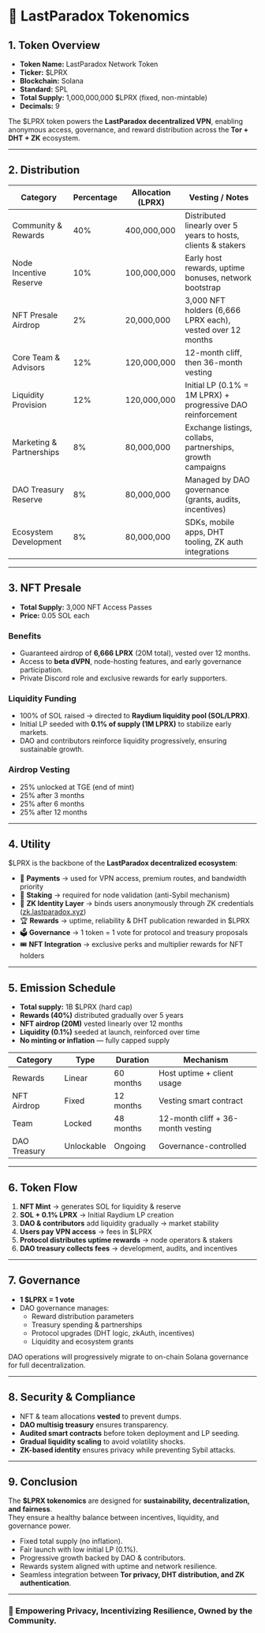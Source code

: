 # 💠 LastParadox Tokenomics

## 1. Token Overview
- **Token Name:** LastParadox Network Token  
- **Ticker:** $LPRX  
- **Blockchain:** Solana  
- **Standard:** SPL  
- **Total Supply:** 1,000,000,000 $LPRX (fixed, non-mintable)  
- **Decimals:** 9  

The $LPRX token powers the **LastParadox decentralized VPN**, enabling anonymous access, governance, and reward distribution across the **Tor + DHT + ZK** ecosystem.

---

## 2. Distribution

| Category                | Percentage | Allocation (LPRX) | Vesting / Notes |
|--------------------------|------------|-------------------|-----------------|
| Community & Rewards      | 40%        | 400,000,000       | Distributed linearly over 5 years to hosts, clients & stakers |
| Node Incentive Reserve   | 10%        | 100,000,000       | Early host rewards, uptime bonuses, network bootstrap |
| NFT Presale Airdrop      | 2%         | 20,000,000        | 3,000 NFT holders (6,666 LPRX each), vested over 12 months |
| Core Team & Advisors     | 12%        | 120,000,000       | 12-month cliff, then 36-month vesting |
| Liquidity Provision      | 12%        | 120,000,000       | Initial LP (0.1% = 1M LPRX) + progressive DAO reinforcement |
| Marketing & Partnerships | 8%         | 80,000,000        | Exchange listings, collabs, partnerships, growth campaigns |
| DAO Treasury Reserve     | 8%         | 80,000,000        | Managed by DAO governance (grants, audits, incentives) |
| Ecosystem Development    | 8%         | 80,000,000        | SDKs, mobile apps, DHT tooling, ZK auth integrations |

---

## 3. NFT Presale
- **Total Supply:** 3,000 NFT Access Passes  
- **Price:** 0.05 SOL each  

### Benefits
- Guaranteed airdrop of **6,666 LPRX** (20M total), vested over 12 months.  
- Access to **beta dVPN**, node-hosting features, and early governance participation.  
- Private Discord role and exclusive rewards for early supporters.  

### Liquidity Funding
- 100% of SOL raised → directed to **Raydium liquidity pool (SOL/LPRX)**.  
- Initial LP seeded with **0.1% of supply (1M LPRX)** to stabilize early markets.  
- DAO and contributors reinforce liquidity progressively, ensuring sustainable growth.

### Airdrop Vesting
- 25% unlocked at TGE (end of mint)  
- 25% after 3 months  
- 25% after 6 months  
- 25% after 12 months  

---

## 4. Utility
$LPRX is the backbone of the **LastParadox decentralized ecosystem**:

- 💸 **Payments** → used for VPN access, premium routes, and bandwidth priority  
- 🔐 **Staking** → required for node validation (anti-Sybil mechanism)  
- 🧠 **ZK Identity Layer** → binds users anonymously through ZK credentials ([zk.lastparadox.xyz](https://zk.lastparadox.xyz))  
- 🏆 **Rewards** → uptime, reliability & DHT publication rewarded in $LPRX  
- 🗳 **Governance** → 1 token = 1 vote for protocol and treasury proposals  
- 🎟 **NFT Integration** → exclusive perks and multiplier rewards for NFT holders  

---

## 5. Emission Schedule
- **Total supply:** 1B $LPRX (hard cap)  
- **Rewards (40%)** distributed gradually over 5 years  
- **NFT airdrop (20M)** vested linearly over 12 months  
- **Liquidity (0.1%)** seeded at launch, reinforced over time  
- **No minting or inflation** — fully capped supply  

| Category | Type | Duration | Mechanism |
|-----------|------|-----------|------------|
| Rewards | Linear | 60 months | Host uptime + client usage |
| NFT Airdrop | Fixed | 12 months | Vesting smart contract |
| Team | Locked | 48 months | 12-month cliff + 36-month vesting |
| DAO Treasury | Unlockable | Ongoing | Governance-controlled |

---

## 6. Token Flow
1. **NFT Mint** → generates SOL for liquidity & reserve  
2. **SOL + 0.1% LPRX** → Initial Raydium LP creation  
3. **DAO & contributors** add liquidity gradually → market stability  
4. **Users pay VPN access** → fees in $LPRX  
5. **Protocol distributes uptime rewards** → node operators & stakers  
6. **DAO treasury collects fees** → development, audits, and incentives  

---

## 7. Governance
- **1 $LPRX = 1 vote**  
- DAO governance manages:  
  - Reward distribution parameters  
  - Treasury spending & partnerships  
  - Protocol upgrades (DHT logic, zkAuth, incentives)  
  - Liquidity and ecosystem grants  

DAO operations will progressively migrate to on-chain Solana governance for full decentralization.

---

## 8. Security & Compliance
- NFT & team allocations **vested** to prevent dumps.  
- **DAO multisig treasury** ensures transparency.  
- **Audited smart contracts** before token deployment and LP seeding.  
- **Gradual liquidity scaling** to avoid volatility shocks.  
- **ZK-based identity** ensures privacy while preventing Sybil attacks.  

---

## 9. Conclusion
The **$LPRX tokenomics** are designed for **sustainability, decentralization, and fairness**.  
They ensure a healthy balance between incentives, liquidity, and governance power.  

- Fixed total supply (no inflation).  
- Fair launch with low initial LP (0.1%).  
- Progressive growth backed by DAO & contributors.  
- Rewards system aligned with uptime and network resilience.  
- Seamless integration between **Tor privacy, DHT distribution, and ZK authentication**.

---

### 🚀 Empowering Privacy, Incentivizing Resilience, Owned by the Community.
